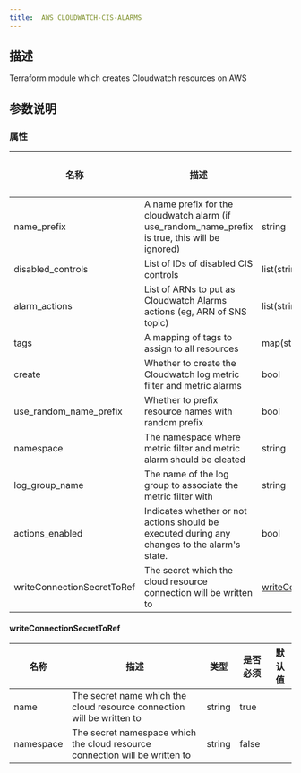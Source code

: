 ```yaml
---
title:  AWS CLOUDWATCH-CIS-ALARMS
---
```


## 描述

Terraform module which creates Cloudwatch resources on AWS

## 参数说明


### 属性

 名称 | 描述 | 类型 | 是否必须 | 默认值 
 ------------ | ------------- | ------------- | ------------- | ------------- 
 name_prefix | A name prefix for the cloudwatch alarm (if use_random_name_prefix is true, this will be ignored) | string | false |  
 disabled_controls | List of IDs of disabled CIS controls | list(string) | false |  
 alarm_actions | List of ARNs to put as Cloudwatch Alarms actions (eg, ARN of SNS topic) | list(string) | false |  
 tags | A mapping of tags to assign to all resources | map(string) | false |  
 create | Whether to create the Cloudwatch log metric filter and metric alarms | bool | false |  
 use_random_name_prefix | Whether to prefix resource names with random prefix | bool | false |  
 namespace | The namespace where metric filter and metric alarm should be cleated | string | false |  
 log_group_name | The name of the log group to associate the metric filter with | string | false |  
 actions_enabled | Indicates whether or not actions should be executed during any changes to the alarm's state. | bool | false |  
 writeConnectionSecretToRef | The secret which the cloud resource connection will be written to | [writeConnectionSecretToRef](#writeConnectionSecretToRef) | false |  


#### writeConnectionSecretToRef

 名称 | 描述 | 类型 | 是否必须 | 默认值 
 ------------ | ------------- | ------------- | ------------- | ------------- 
 name | The secret name which the cloud resource connection will be written to | string | true |  
 namespace | The secret namespace which the cloud resource connection will be written to | string | false |  
